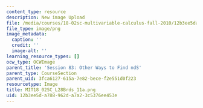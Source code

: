 ```yaml
---
content_type: resource
description: New image Upload
file: /media/courses/18-02sc-multivariable-calculus-fall-2010/12b3ee5da788962da7a23c5376ee453e_MIT18_02SC_L28Brds_11a.png
file_type: image/png
image_metadata:
  caption: ''
  credit: ''
  image-alt: ''
learning_resource_types: []
ocw_type: OCWImage
parent_title: 'Session 83: Other Ways to Find ndS'
parent_type: CourseSection
parent_uid: 3fca6127-615a-7e82-bece-f2e551d0f223
resourcetype: Image
title: MIT18_02SC_L28Brds_11a.png
uid: 12b3ee5d-a788-962d-a7a2-3c5376ee453e
---
```

